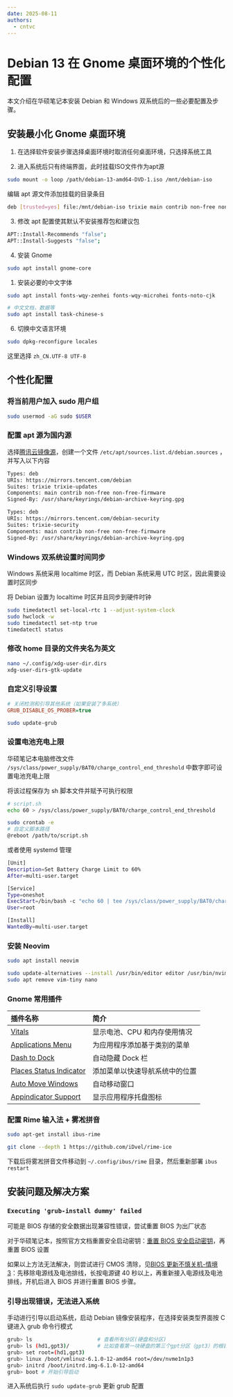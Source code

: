 ```yaml
---
date: 2025-08-11
authors:
  - cntvc
---
```


# Debian 13 在 Gnome 桌面环境的个性化配置

<!-- more -->

本文介绍在华硕笔记本安装 Debian 和 Windows 双系统后的一些必要配置及步骤。

## 安装最小化 Gnome 桌面环境

1. 在选择软件安装步骤选择桌面环境时取消任何桌面环境，只选择系统工具

2. 进入系统后只有终端界面，此时挂载ISO文件作为apt源
```bash
sudo mount -o loop /path/debian-13-amd64-DVD-1.iso /mnt/debian-iso
```

编辑 apt 源文件添加挂载的目录条目
```bash title="/etc/apt/source.list"
deb [trusted=yes] file:/mnt/debian-iso trixie main contrib non-free non-free-firmware
```

3. 修改 apt 配置使其默认不安装推荐包和建议包
```bash title="/etc/apt/apt.conf"
APT::Install-Recommends "false";
APT::Install-Suggests "false";
```

4. 安装 Gnome
```bash
sudo apt install gnome-core
```

1. 安装必要的中文字体
```bash
sudo apt install fonts-wqy-zenhei fonts-wqy-microhei fonts-noto-cjk

# 中文文档，数据等
sudo apt install task-chinese-s
```

6. 切换中文语言环境
```bash
sudo dpkg-reconfigure locales
```

这里选择 `zh_CN.UTF-8 UTF-8`

## 个性化配置

### 将当前用户加入 sudo 用户组

```bash
sudo usermod -aG sudo $USER
```

### 配置 apt 源为国内源

选择[腾讯云镜像源](https://mirrors.tencent.com)，创建一个文件 `/etc/apt/sources.list.d/debian.sources` ，并写入以下内容

```bash
Types: deb
URIs: https://mirrors.tencent.com/debian
Suites: trixie trixie-updates
Components: main contrib non-free non-free-firmware
Signed-By: /usr/share/keyrings/debian-archive-keyring.gpg

Types: deb
URIs: https://mirrors.tencent.com/debian-security
Suites: trixie-security
Components: main contrib non-free non-free-firmware
Signed-By: /usr/share/keyrings/debian-archive-keyring.gpg
```

### Windows 双系统设置时间同步

Windows 系统采用 localtime 时区，而 Debian 系统采用 UTC 时区，因此需要设置时区同步

将 Debian 设置为 localtime 时区并且同步到硬件时钟

```bash
sudo timedatectl set-local-rtc 1 --adjust-system-clock
sudo hwclock -w
sudo timedatectl set-ntp true
timedatectl status
```

### 修改 home 目录的文件夹名为英文

```bash
nano ~/.config/xdg-user-dir.dirs
xdg-user-dirs-gtk-update
```

### 自定义引导设置

```ini title="/etc/default/grub"
# 关闭检测和引导其他系统（如果安装了多系统）
GRUB_DISABLE_OS_PROBER=true
```

```bash
sudo update-grub
```

### 设置电池充电上限

华硕笔记本电脑修改文件 `/sys/class/power_supply/BAT0/charge_control_end_threshold` 中数字即可设置电池充电上限

将该过程保存为 sh 脚本文件并赋予可执行权限

```bash
# script.sh
echo 60 > /sys/class/power_supply/BAT0/charge_control_end_threshold

sudo crontab -e
# 自定义脚本路径
@reboot /path/to/script.sh
```

或者使用 systemd 管理

```bash title="/etc/systemd/system/battery-charge-limit.service"
[Unit]
Description=Set Battery Charge Limit to 60%
After=multi-user.target

[Service]
Type=oneshot
ExecStart=/bin/bash -c "echo 60 | tee /sys/class/power_supply/BAT0/charge_control_end_threshold"
User=root

[Install]
WantedBy=multi-user.target
```

### 安装 Neovim

```bash
sudo apt install neovim

sudo update-alternatives --install /usr/bin/editor editor /usr/bin/nvim 30
sudo apt remove vim-tiny nano
```

### Gnome 常用插件

| 插件名称                                                                                     | 简介                           |
| :------------------------------------------------------------------------------------------- | :----------------------------- |
| [Vitals](https://extensions.gnome.org/extension/1460/vitals/)                                | 显示电池、CPU 和内存使用情况   |
| [Applications Menu](https://extensions.gnome.org/extension/6/applications-menu/)             | 为应用程序添加基于类别的菜单   |
| [Dash to Dock](https://extensions.gnome.org/extension/307/dash-to-dock/)                     | 自动隐藏 Dock 栏               |
| [Places Status Indicator](https://extensions.gnome.org/extension/8/places-status-indicator/) | 添加菜单以快速导航系统中的位置 |
| [Auto Move Windows](https://extensions.gnome.org/extension/16/auto-move-windows/)            | 自动移动窗口                   |
| [Appindicator Support](https://extensions.gnome.org/extension/615/appindicator-support/)     | 显示应用程序托盘图标           |

### 配置 Rime 输入法 + 雾凇拼音

```bash
sudo apt-get install ibus-rime

git clone --depth 1 https://github.com/iDvel/rime-ice
```

下载后将雾凇拼音文件移动到 `~/.config/ibus/rime` 目录，然后重新部署 `ibus restart`


## 安装问题及解决方案

### `Executing 'grub-install dummy' failed`

可能是 BIOS 存储的安全数据出现兼容性错误，尝试重置 BIOS 为出厂状态

对于华硕笔记本，按照官方文档重置安全启动密钥：[重置 BIOS 安全启动密钥](https://www.asus.com.cn/support/faq/1047551/)，再重置 BIOS 设置

如果以上方法无法解决，则尝试进行 CMOS 清除，见[BIOS 更新不慎关机-情境 3](https://www.asus.com.cn/support/faq/1040405/)：先移除电源线及电池排线，长按电源键 40 秒以上，再重新接入电源线及电池排线，开机后进入 BIOS 并进行重置 BIOS 步骤。

### 引导出现错误，无法进入系统

手动进行引导以启动系统，启动 Debian 镜像安装程序，在选择安装类型界面按 C 键进入 grub 命令行模式

```bash
grub> ls                     # 查看所有分区(硬盘和分区)
grub> ls (hd1,gpt3)/         # 比如查看第一块硬盘的第三个gpt分区（gpt3）的根目录
grub> set root=(hd1,gpt3)
grub> linux /boot/vmlinuz-6.1.0-12-amd64 root=/dev/nvme1n1p3
grub> initrd /boot/initrd.img-6.1.0-12-amd64
grub> boot # 开始引导启动
```

进入系统后执行 `sudo update-grub` 更新 grub 配置
